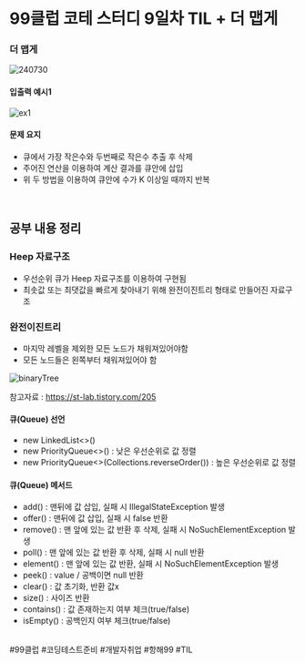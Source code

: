 # 99클럽 코테 스터디 9일차 TIL + 더 맵게

### 더 맵게

![240730](https://github.com/user-attachments/assets/72d1448a-c7af-474f-9296-4f559cb3464d)

#### 입출력 예시1

![ex1](https://github.com/user-attachments/assets/ad1a22b8-3943-4efa-bb5e-e9c745b9ced2)

#### 문제 요지
- 큐에서 가장 작은수와 두번째로 작은수 추출 후 삭제
- 주어진 연산을 이용하여 계산 결과를 큐안에 삽입
- 위 두 방법을 이용하여 큐안에 수가 K 이상일 때까지 반복



<br>

## 공부 내용 정리

### Heep 자료구조
- 우선순위 큐가 Heep 자료구조를 이용하여 구현됨
- 최솟값 또는 최댓값을 빠르게 찾아내기 위해 완전이진트리 형태로 만들어진 자료구조

### 완전이진트리
- 마지막 레벨을 제외한 모든 노드가 채워져있어야함
- 모든 노드들은 왼쪽부터 채워져있어야 함

![binaryTree](https://github.com/user-attachments/assets/b7b9a5e3-588d-4969-af8c-9afb290f7256)

참고자료 : https://st-lab.tistory.com/205

#### 큐(Queue) 선언
- new LinkedList<>()
- new PriorityQueue<>() : 낮은 우선순위로 값 정렬
- new PriorityQueue<>(Collections.reverseOrder()) : 높은 우선순위로 값 정렬

#### 큐(Queue) 메서드
- add() : 맨뒤에 값 삽입, 실패 시 IllegalStateException 발생
- offer() : 맨뒤에 값 삽입, 실패 시 false 반환
- remove() : 맨 앞에 있는 값 반환 후 삭제, 실패 시  NoSuchElementException 발생
- poll() : 맨 앞에 있는 값 반환 후 삭제, 실패 시 null 반환
- element() : 맨 앞에 있는 값 반환, 실패 시 NoSuchElementException 발생
- peek() : value / 공백이면 null 반환
- clear() : 값 초기화, 반환 값x
- size() : 사이즈 반환
- contains() : 값 존재하는지 여부 체크(true/false)
- isEmpty() : 공백인지 여부 체크(true/false)



<br>
#99클럽 #코딩테스트준비 #개발자취업 #항해99 #TIL
